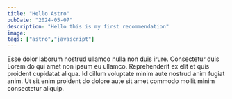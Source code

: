 ```yaml
---
title: "Hello Astro"
pubDate: "2024-05-07"
description: "Hello this is my first recommendation"
image: 
tags: ["astro","javascript"]
---
```



Esse dolor laborum nostrud ullamco nulla non duis irure. Consectetur duis Lorem do qui amet non ipsum eu ullamco. Reprehenderit ex elit et quis proident cupidatat aliqua. Id cillum voluptate minim aute nostrud anim fugiat anim. Ut sit enim proident do dolore aute sit amet commodo mollit minim consectetur aliquip.